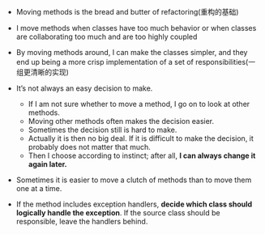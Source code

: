 + Moving methods is the bread and butter of refactoring(重构的基础)

+ I move methods when classes have too much behavior or when classes are collaborating too much and are too highly coupled
+ By moving methods around, I can make the classes simpler, and they end up being a more crisp implementation of a set of responsibilities(一组更清晰的实现)

+ It’s not always an easy decision to make.
    + If I am not sure whether to move a method, I go on to look at other methods.
    + Moving other methods often makes the decision easier.
    + Sometimes the decision still is hard to make.
    + Actually it is then no big deal. If it is difficult to make the decision, it probably does not matter that much.
    + Then I choose according to instinct; after all, **I can always change it again later.**

+ Sometimes it is easier to move a clutch of methods than to move them one at a time.

+ If the method includes exception handlers, **decide which class should logically handle the exception**. If the source class should be responsible, leave the handlers behind.
